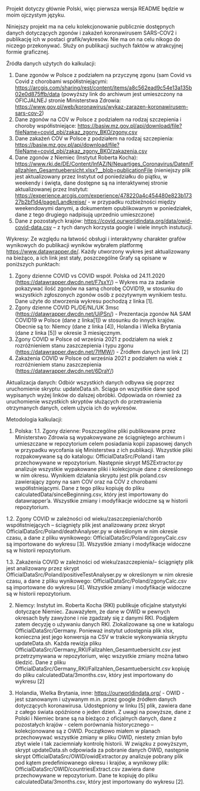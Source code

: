 Projekt dotyczy głównie Polski, więc pierwsza wersja README będzie w moim ojczystym języku.

Niniejszy projekt ma na celu kolekcjonowanie publicznie dostępnych danych dotyczących zgonów i zakażeń koronawirusem SARS-COV2 i publikację ich w postaci grafik/wykresów. Nie ma on na celu nikogo do niczego przekonywać. Służy on publikacji suchych faktów w atrakcyjnej formie graficznej.

Źródła danych użytych do kalkulacji:
1. Dane zgonów w Polsce z podziałem na przyczynę zgonu (sam Covid vs Covid z chorobami współistniejącymi: https://arcgis.com/sharing/rest/content/items/a8c562ead9c54e13a135b02e0d875ffb/data (powyższy link do archiwum jest umieszczony na OFICJALNEJ stronie Ministerstwa Zdrowia: https://www.gov.pl/web/koronawirus/wykaz-zarazen-koronawirusem-sars-cov-2)
2. Dane zgonów na COV w Polsce z podziałem na rodzaj szczepienia i choroby współistniejące: https://basiw.mz.gov.pl/api/download/file?fileName=covid_pbi/zakaz_zgony_BKO/zgony.csv
3. Dane zakażeń COV w Polsce z podziałem na rodzaj szczepienia: https://basiw.mz.gov.pl/api/download/file?fileName=covid_pbi/zakaz_zgony_BKO/zakazenia.csv
4. Dane zgonów z Niemiec (Instytut Roberta Kocha): https://www.rki.de/DE/Content/InfAZ/N/Neuartiges_Coronavirus/Daten/Fallzahlen_Gesamtuebersicht.xlsx?__blob=publicationFile (nieniejszy plik jest aktualizowany przez Instytut od poniedziałku do piątku, w weekendy i święta, dane dostępne są na interaktywnej stronie aktualizowanej przez Instytut: https://experience.arcgis.com/experience/478220a4c454480e823b17327b2bf1d4/page/Landkreise/ - w przypadku rozbieżności między weekendowymi danymi, a dokumentem opublikowanym w poniedziałek, dane z tego drugiego nadpisują uprzednio umieszczone)
5. Dane z pozostałych krajów: https://covid.ourworldindata.org/data/owid-covid-data.csv – z tych danych korzysta google i wiele innych instutucji.

Wykresy:
Ze względu na łatwość obsługi i interaktywny charakter grafów wynikowych do publikacji wyników wybrałem platformę https://www.datawrapper.de/. Każdy utworzony wykres jest aktualizowany na bieżąco, a ich link jest stały, poszczególne Grafy są opisane w poniższych punktach:
1. Zgony dzienne COVID vs COVID współ. Polska od 24.11.2020 (https://datawrapper.dwcdn.net/F7sxY/) – Wykres ma za zadanie pokazywać ilość zgonów na samą chorobę COVID19, w stosunku do wszystkich zgłoszonych zgonów osób z pozytywnym wynikiem testu. Dane użyte do stworzenia wykresu pochodzą z linka [1].
2. Zgony dzienne COVID PL/DE/NL/UK 3msc (https://datawrapper.dwcdn.net/UiPSn/) - Prezentacja zgonów NA SAM COVID19 w Polsce (dane z linka[1]) w stosunku do innych krajów. Obecnie są to: Niemcy (dane z linka [4]), Holandia i Wielka Brytania (dane z linka [5]) w okresie 3 miesięcznym.
3. Zgony COVID w Polsce od września 2021 z podziałem na wiek z rozróżnieniem stanu zaszczepienia i typu zgonu (https://datawrapper.dwcdn.net/7IfMW/) - Źródłem danych jest link [2]
4. Zakażenia COVID w Polsce od września 2021 z podziałem na wiek z rozróżnieniem stanu zaszczepienia (https://datawrapper.dwcdn.net/6DraY/)

Aktualizacja danych:
Odbiór wszystkich danych odbywa się poprzez uruchomienie skryptu: updateData.sh. Ściąga on wszystkie dane spod wypisanych wyżej linków do dalszej obróbki. Odpowiada on również za uruchomienie wszystkich skryptów służących do przetrawienia otrzymanych danych, celem użycia ich do wykresów.

Metodologia kalkulacji:
1. Polska:
1.1. Zgony dzienne: Poszczególne pliki publikowane przez Ministerstwo Zdrowia są wypakowywane ze ściągniętego archiwum i umieszczane w repozytorium celem posiadania kopii zapasowej danych w przypadku wycofania się Ministerstwa z ich publikacji. Wszystkie pliki rozpakowywane są do katalogu: OfficialDataSrc/Poland i tam przechowywane w repozytorium. Następnie skrypt MSZExtractor.py analizuje wszystkie wypakowane pliki i kolekcjonuje dane z określonego w nim okresu. Wynikiem działania skryptu jest plik poland.csv zawierający zgony na sam COV oraz na COV z chorobami współistniejącymi. Dane z tego pliku kopiuję do pliku calculatedData/sinceBeginning.csv, który jest importowany do datawrapper’a. Wszystkie zmiany i modyfikacje widoczne są w historii repozytorium.

1.2. Zgony COVID w zależności od wieku/zaszczepienia/chorób współistniejących – ściągnięty plik jest analizowany przez skrypt OfficialDataSrc/Poland/deathAnalyser.py w określonym w nim okresie czasu, a dane z pliku wynikowego: OfficialDataSrc/Poland/zgonyCalc.csv są importowane do wykresu [3]. Wszystkie zmiany i modyfikacje widoczne są w historii repozytorium.

1.3. Zakażenia COVID w zależności od wieku/zaszczepienia/– ściągnięty plik jest analizowany przez skrypt OfficialDataSrc/Poland/positiveTestAnalyser.py w określonym w nim okresie czasu, a dane z pliku wynikowego: OfficialDataSrc/Poland/zgonyCalc.csv są importowane do wykresu [4]. Wszystkie zmiany i modyfikacje widoczne są w historii repozytorium.

2. Niemcy:
Instytut im. Roberta Kocha (RKI) publikuje oficjalne statystyki dotyczące Niemiec. Zauważyłem, że dane w OWID w pewnych okresach były zawyżone i nie zgadzały się z danymi RKI. Podjąłem zatem decyzję o używaniu danych RKI. Zlokalizowane są one w katalogu OfficialDataSrc/Germany. Ponieważ instytut udostępnia plik xlsx, konieczna jest jego konwersja na CSV w trakcie wykonywania skryptu updateData.sh. Każda rewizja pliku OfficialDataSrc/Germany_RKI/Fallzahlen_Gesamtuebersicht.csv jest przetrzymywana w repozytorium, więc wszystkie zmiany można łatwo śledzić. Dane z pliku OfficialDataSrc/Germany_RKI/Fallzahlen_Gesamtuebersicht.csv kopiuję do pliku calculatedData/3months.csv, który jest importowany do wykresu [2]

3. Holandia, Wielka Brytania, inne:
https://ourworldindata.org/ - OWID - jest szanowanym i używanym m.in. przez google źródłem danych dotyczących koronawirusa. Udostępniony w linku [5] plik, zawiera dane z całego świata opóźnione o jeden dzień. Z uwagi na powyższe, dane z Polski i Niemiec brane są na bieżąco z oficjalnych danych, dane z pozostałych krajów - celem porównania historycznego – kolekcjonowane są z OWID. Początkowo miałem w planach przechowywać wszystkie zmiany w pliku OWID, niestety zmian było zbyt wiele i tak zaciemniały kontrolę historii. W związku z powyższym, skrypt updateData.sh odpowiada za pobranie danych OWID, następnie skrypt OfficialDataSrc/OWID/owidExtractor.py analizuje pobrany plik pod kątem predefiniowanego okresu i krajów, a wynikowy plik: OfficialDataSrc/OWID/countriesExtract.csv zawiera dane przechowywane w repozytorium. Dane te kopiuję do pliku calculatedData/3months.csv, który jest importowany do wykresu [2].
